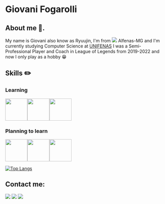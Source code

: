 # Giovani Fogarolli

## About me 🫡.
My name is Giovani also know as Ryuujin, I'm from <img loading="lazy" src="https://raw.githubusercontent.com/stevenrskelton/flag-icon/master/png/16/country-4x3/br.png"> Alfenas-MG and I'm currently studying Computer Science at [UNIFENAS](https://www.unifenas.br)
I was a Semi-Professional Player and Coach in League of Legends from 2019-2022 and now I only play as a hobby 😁

## Skills ✏️

<h3>Learning</h3>

<img src="https://cdn.jsdelivr.net/gh/devicons/devicon/icons/java/java-original-wordmark.svg" width="70" height="70"/><img src="https://cdn.jsdelivr.net/gh/devicons/devicon/icons/microsoftsqlserver/microsoftsqlserver-plain-wordmark.svg" width="70" height="70" color="FFF"/><img src="https://cdn.jsdelivr.net/gh/devicons/devicon/icons/github/github-original.svg" width="70" height="70"/>
          
<h3>Planning to learn</h3>


<img src="https://cdn.jsdelivr.net/gh/devicons/devicon/icons/angularjs/angularjs-original.svg" width="70" height="70"/><img src="https://cdn.jsdelivr.net/gh/devicons/devicon/icons/python/python-original-wordmark.svg" width="70" height="70"/><img src="https://cdn.jsdelivr.net/gh/devicons/devicon/icons/git/git-original.svg" width="70" height="70" />

[![Top Langs](https://github-readme-stats.vercel.app/api/top-langs/?username=giovanifogarolli&layout=donut)](https://github.com/giovanifogarolli/github-readme-stats)

## Contact me:

<div>
<a href="https://www.instagram.com/giovani_fogarolli/" target="_blank"><img loading="lazy" src="https://img.shields.io/badge/-Instagram-%23E4405F?style=for-the-badge&logo=instagram&logoColor=white" target="_blank"></a>
<a href = "mailto:fogarolligiovani@gmail.com"><img loading="lazy" src="https://img.shields.io/badge/Gmail-D14836?style=for-the-badge&logo=gmail&logoColor=white" target="_blank"></a>
<a href="https://www.linkedin.com/in/giovanifogarolli" target="_blank"><img loading="lazy" src="https://img.shields.io/badge/-LinkedIn-%230077B5?style=for-the-badge&logo=linkedin&logoColor=white" target="_blank"></a>   
</div>

